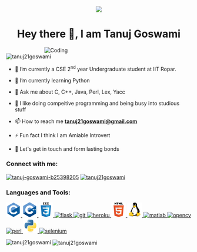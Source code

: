 ### 
<div id="header" align="center">
    <img src="https://ak.picdn.net/shutterstock/videos/1087304534/thumb/7.jpg?ip=x480" width="250"/>
</div>

<div align="center">
   <h1> Hey there 👋, I am Tanuj Goswami </h1>
</div>
<img align="right" alt="Coding" width="400" src="https://img.devrant.com/devrant/rant/r_462432_ZzKQZ.gif">

<p align="left"> <img src="https://komarev.com/ghpvc/?username=tanuj21goswami&label=Profile%20views&color=0e75b6&style=flat" alt="tanuj21goswami" /> </p>

- 🔭 I’m currently a CSE 2<sup>nd</sup> year Undergraduate student at IIT Ropar.

- 🌱 I’m currently learning Python

- 💬 Ask me about C, C++, Java, Perl, Lex, Yacc

- 📝 I like doing compeitive programming and being busy into studious stuff

- 📫 How to reach me **tanuj21goswami@gmail.com**

- ⚡ Fun fact I think I am Amiable Introvert

- 🤝 Let's get in touch and form lasting bonds

<h3 align="left">Connect with me:</h3>
<p align="left">
<a href="https://linkedin.com/in/tanuj-goswami-b25398205" target="blank"><img align="center" src="https://raw.githubusercontent.com/rahuldkjain/github-profile-readme-generator/master/src/images/icons/Social/linked-in-alt.svg" alt="tanuj-goswami-b25398205" height="30" width="40" /></a>
<a href="https://instagram.com/tanuj21goswami" target="blank"><img align="center" src="https://raw.githubusercontent.com/rahuldkjain/github-profile-readme-generator/master/src/images/icons/Social/instagram.svg" alt="tanuj21goswami" height="30" width="40" /></a>
<!---<a href="https://www.leetcode.com/tangy21" target="blank"><img align="center" src="https://raw.githubusercontent.com/rahuldkjain/github-profile-readme-generator/master/src/images/icons/Social/leet-code.svg" alt="tangy21" height="30" width="40" /></a>--->
<!---<a href="https://auth.geeksforgeeks.org/user/tanuj21goswami" target="blank"><img align="center" src="https://raw.githubusercontent.com/rahuldkjain/github-profile-readme-generator/master/src/images/icons/Social/geeks-for-geeks.svg" alt="tanuj21goswami" height="30" width="40" /></a>--->
</p>

<h3 align="left">Languages and Tools:</h3>
<p align="left"> <a href="https://www.cprogramming.com/" target="_blank" rel="noreferrer"> <img src="https://raw.githubusercontent.com/devicons/devicon/master/icons/c/c-original.svg" alt="c" width="40" height="40"/> </a> <a href="https://www.w3schools.com/cpp/" target="_blank" rel="noreferrer"> <img src="https://raw.githubusercontent.com/devicons/devicon/master/icons/cplusplus/cplusplus-original.svg" alt="cplusplus" width="40" height="40"/> </a> <a href="https://www.w3schools.com/css/" target="_blank" rel="noreferrer"> <img src="https://raw.githubusercontent.com/devicons/devicon/master/icons/css3/css3-original-wordmark.svg" alt="css3" width="40" height="40"/> </a> <a href="https://flask.palletsprojects.com/" target="_blank" rel="noreferrer"> <img src="https://www.vectorlogo.zone/logos/pocoo_flask/pocoo_flask-icon.svg" alt="flask" width="40" height="40"/> </a> <a href="https://git-scm.com/" target="_blank" rel="noreferrer"> <img src="https://www.vectorlogo.zone/logos/git-scm/git-scm-icon.svg" alt="git" width="40" height="40"/> </a> <a href="https://heroku.com" target="_blank" rel="noreferrer"> <img src="https://www.vectorlogo.zone/logos/heroku/heroku-icon.svg" alt="heroku" width="40" height="40"/> </a> <a href="https://www.w3.org/html/" target="_blank" rel="noreferrer"> <img src="https://raw.githubusercontent.com/devicons/devicon/master/icons/html5/html5-original-wordmark.svg" alt="html5" width="40" height="40"/> </a> <a href="https://www.linux.org/" target="_blank" rel="noreferrer"> <img src="https://raw.githubusercontent.com/devicons/devicon/master/icons/linux/linux-original.svg" alt="linux" width="40" height="40"/> </a> <a href="https://www.mathworks.com/" target="_blank" rel="noreferrer"> <img src="https://upload.wikimedia.org/wikipedia/commons/2/21/Matlab_Logo.png" alt="matlab" width="40" height="40"/> </a> <a href="https://opencv.org/" target="_blank" rel="noreferrer"> <img src="https://www.vectorlogo.zone/logos/opencv/opencv-icon.svg" alt="opencv" width="40" height="40"/> </a> <a href="https://www.perl.org/" target="_blank" rel="noreferrer"> <img src="https://api.iconify.design/logos-perl.svg" alt="perl" width="40" height="40"/> </a> <a href="https://www.python.org" target="_blank" rel="noreferrer"> <img src="https://raw.githubusercontent.com/devicons/devicon/master/icons/python/python-original.svg" alt="python" width="40" height="40"/> </a> <a href="https://www.selenium.dev" target="_blank" rel="noreferrer"> <img src="https://raw.githubusercontent.com/detain/svg-logos/780f25886640cef088af994181646db2f6b1a3f8/svg/selenium-logo.svg" alt="selenium" width="40" height="40"/> </a> </p>

<p><img align="left" src="https://github-readme-stats.vercel.app/api/top-langs?username=tanuj21goswami&show_icons=true&locale=en&layout=compact" alt="tanuj21goswami" /></p>

<p>&nbsp;<img align="center" src="https://github-readme-stats.vercel.app/api?username=tanuj21goswami&show_icons=true&locale=en" alt="tanuj21goswami" /></p>
